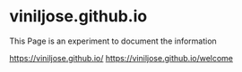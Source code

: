# viniljose.github.io
This Page is an experiment to document the information

https://viniljose.github.io/
https://viniljose.github.io/welcome
